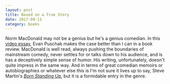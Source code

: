 ```yaml
---
layout: post
title: Based on a True Story 
date: 2017-09-11
category: books
---
```


Norm MacDonald may not be a genius but he's a genius comedian. In this <a href="https://www.youtube.com/watch?v=EbthMC6spAE">video essay</a>, Evan Puschak makes the case better than I can in a book review. MacDonald is well read, always pushing the boundaries of mainstream comedy, never settles for or talks down to his audience, and is has a deceptively simple sense of humor. His writing, unfortunately, doesn't quite impress in the same way. And in terms of great comedian memoirs or autobiographies or whatever else this is I'm not sure it lives up to say, Steve Martin's <em><a href="https://www.goodreads.com/review/show/1854236631?book_show_action=false&from_review_page=1">Born Standing Up</a></em>, but it is a formidable entry in the genre.